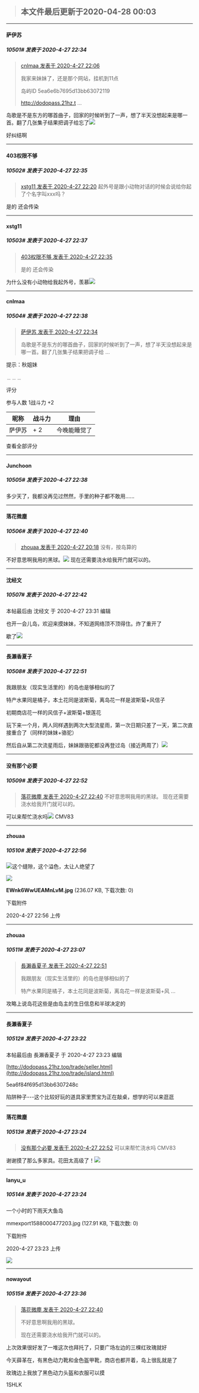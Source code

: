 > ## **本文件最后更新于2020-04-28 00:03** 



-----

####  萨伊苏  
##### 10501#       发表于 2020-4-27 22:34



<blockquote><a href="httphttps://bbs.saraba1st.com/2b/forum.php?mod=redirect&amp;goto=findpost&amp;pid=47227841&amp;ptid=1800312" target="_blank">cnlmaa 发表于 2020-4-27 22:06</a>

我家来妹妹了，还是那个网站，挂机到11点

岛屿ID 5ea6e6b7695d13bb63072119

http://dodopass.21hz.t ...</blockquote>
岛歌是不是东方的哪首曲子，回家的时候听到了一声，想了半天没想起来是哪一首。翻了几张集子结果把调子给忘了<img src="https://static.saraba1st.com/image/smiley/face2017/143.png" referrerpolicy="no-referrer">

好纠结啊







-----

####  403权限不够  
##### 10502#       发表于 2020-4-27 22:35



<blockquote><a href="httphttps://bbs.saraba1st.com/2b/forum.php?mod=redirect&amp;goto=findpost&amp;pid=47227962&amp;ptid=1800312" target="_blank">xstg11 发表于 2020-4-27 22:20</a>
起外号是跟小动物对话的时候会说给你起了个名字叫xxx吗？</blockquote>
是的 还会传染







-----

####  xstg11  
##### 10503#       发表于 2020-4-27 22:37



<blockquote><a href="httphttps://bbs.saraba1st.com/2b/forum.php?mod=redirect&amp;goto=findpost&amp;pid=47228113&amp;ptid=1800312" target="_blank">403权限不够 发表于 2020-4-27 22:35</a>

是的 还会传染</blockquote>
为什么没有小动物给我起外号，羡慕<img src="https://static.saraba1st.com/image/smiley/face2017/001.png" referrerpolicy="no-referrer">







-----

####  cnlmaa  
##### 10504#       发表于 2020-4-27 22:38



<blockquote><a href="httphttps://bbs.saraba1st.com/2b/forum.php?mod=redirect&amp;goto=findpost&amp;pid=47228107&amp;ptid=1800312" target="_blank">萨伊苏 发表于 2020-4-27 22:34</a>

岛歌是不是东方的哪首曲子，回家的时候听到了一声，想了半天没想起来是哪一首。翻了几张集子结果把调子给 ...</blockquote>
提示：秋姐妹



﹍﹍﹍

评分





 参与人数 1战斗力 +2

|昵称|战斗力|理由|
|----|---|---|
| 萨伊苏| + 2|今晚能睡觉了|



查看全部评分






-----

####  Junchoon  
##### 10505#       发表于 2020-4-27 22:38




多少天了，我都没再见过然然，手里的种子都不敢用......







-----

####  落花微塵  
##### 10506#       发表于 2020-4-27 22:40



<blockquote><a href="httphttps://bbs.saraba1st.com/2b/forum.php?mod=redirect&amp;goto=findpost&amp;pid=47226911&amp;ptid=1800312" target="_blank">zhouaa 发表于 2020-4-27 20:18</a>
没有，按岛算的</blockquote>
不好意思啊我用的黑球。<img src="https://static.saraba1st.com/image/smiley/face2017/002.png" referrerpolicy="no-referrer"> 
现在还需要浇水给我开门就可以的。







-----

####  沈经文  
##### 10507#       发表于 2020-4-27 22:42



 本帖最后由 沈经文 于 2020-4-27 23:31 编辑 

也开一会儿岛，欢迎来摸妹妹，不知道网络顶不顶得住。炸了重开了

歇了<img src="https://static.saraba1st.com/image/smiley/face2017/078.png" referrerpolicy="no-referrer">







-----

####  長瀨香夏子  
##### 10508#       发表于 2020-4-27 22:51




我跟朋友（现实生活里的）的岛也是够相似的了

特产水果同是橘子，本土花同是波斯菊，离岛花一样是波斯菊+风信子

初期商店花一样的风信子+波斯菊+银莲花

玩下来一个月，两人同样遇到两次大型流星雨，第一次日期只差了一天，第二次直接重合了（同样的妹妹+骆驼）

然后自从第二次流星雨后，妹妹跟骆驼都没再登过岛（接近两周了）<img src="https://static.saraba1st.com/image/smiley/face2017/066.png" referrerpolicy="no-referrer">







-----

####  没有那个必要  
##### 10509#       发表于 2020-4-27 22:52



<blockquote><a href="httphttps://bbs.saraba1st.com/2b/forum.php?mod=redirect&amp;goto=findpost&amp;pid=47228180&amp;ptid=1800312" target="_blank">落花微塵 发表于 2020-4-27 22:40</a>
不好意思啊我用的黑球。 
现在还需要浇水给我开门就可以的。</blockquote>
可以来帮忙浇水吗<img src="https://static.saraba1st.com/image/smiley/face2017/136.png" referrerpolicy="no-referrer"> CMV83 







-----

####  zhouaa  
##### 10510#       发表于 2020-4-27 22:56



<img src="https://static.saraba1st.com/image/smiley/face2017/068.png" referrerpolicy="no-referrer">这个缝隙，这个溢色，太让人绝望了

<img src="https://img.saraba1st.com/forum/202004/27/225624pdgipjsj70ksh0fq.jpg" referrerpolicy="no-referrer">


<strong>EWnk6WwUEAMnLvM.jpg</strong> (236.07 KB, 下载次数: 0)

下载附件

2020-4-27 22:56 上传











-----

####  zhouaa  
##### 10511#       发表于 2020-4-27 23:07



<blockquote><a href="httphttps://bbs.saraba1st.com/2b/forum.php?mod=redirect&amp;goto=findpost&amp;pid=47228286&amp;ptid=1800312" target="_blank">長瀨香夏子 发表于 2020-4-27 22:51</a>

我跟朋友（现实生活里的）的岛也是够相似的了

特产水果同是橘子，本土花同是波斯菊，离岛花一样是波斯菊+风 ...</blockquote>
攻略上说岛花这些是由岛主的生日信息和半球决定的







-----

####  長瀨香夏子  
##### 10512#       发表于 2020-4-27 23:22



 本帖最后由 長瀨香夏子 于 2020-4-27 23:23 编辑 

[http://dodopass.21hz.top/trade/seller.html](http://dodopass.21hz.top/trade/island.html)

5ea6f84f695d13bb6307248c

陷阱种子---这个比较好玩的道具家里贾宝为正在敲桌，想学的可以来逛逛







-----

####  落花微塵  
##### 10513#       发表于 2020-4-27 23:24



<blockquote><a href="httphttps://bbs.saraba1st.com/2b/forum.php?mod=redirect&amp;goto=findpost&amp;pid=47228296&amp;ptid=1800312" target="_blank">没有那个必要 发表于 2020-4-27 22:52</a>
可以来帮忙浇水吗 CMV83</blockquote>
谢谢摸了那么多家具。花田太高级了！<img src="https://static.saraba1st.com/image/smiley/carton2017/018.gif" referrerpolicy="no-referrer">







-----

####  lanyu_u  
##### 10514#       发表于 2020-4-27 23:24




一个小时的下雨天大鱼岛






mmexport1588000477203.jpg
(127.91 KB, 下载次数: 0)




下载附件


2020-4-27 23:23 上传









<img src="https://img.saraba1st.com/forum/202004/27/232356qj0gomq3pggmxv0b.jpg" referrerpolicy="no-referrer">












-----

####  nowayout  
##### 10515#       发表于 2020-4-27 23:36



<blockquote><a href="httphttps://bbs.saraba1st.com/2b/forum.php?mod=redirect&amp;goto=findpost&amp;pid=47228180&amp;ptid=1800312" target="_blank">落花微塵 发表于 2020-4-27 22:40</a>

不好意思啊我用的黑球。 

现在还需要浇水给我开门就可以的。</blockquote>
上次效果很好发了一堆这次也拜托了，只要广场左边的三棵红玫瑰就好


今天薛革在，有黑色动力靴和金色盔甲靴，商店也都开着，岛上很乱就是了


玫瑰边上我放了黑色动力头盔和衣服可以摸


1SHLK





                                                 